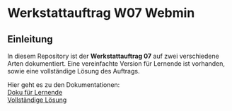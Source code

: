 # Werkstattauftrag W07 Webmin

## Einleitung
In diesem Repository ist der **Werkstattauftrag 07** auf zwei verschiedene Arten dokumentiert. Eine vereinfachte Version für Lernende ist vorhanden, sowie eine vollständige Lösung des Auftrags.

Hier geht es zu den Dokumentationen:<br>
[Doku für Lernende](/Lernende/README.md)<br>
[Vollständige Lösung](/Lösung/README.md)
